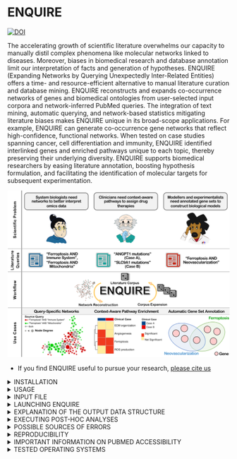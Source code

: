 # ENQUIRE

[![DOI](https://zenodo.org/badge/DOI/10.5281/zenodo.10692274.svg)](https://doi.org/10.5281/zenodo.10692274)

The accelerating growth of scientific literature overwhelms our capacity to manually distil complex phenomena like molecular networks linked to diseases. Moreover, biases in biomedical research and database annotation limit our interpretation of facts and generation of hypotheses. ENQUIRE (Expanding Networks by Querying Unexpectedly Inter-Related Entities) offers a time- and resource-efficient alternative to manual literature curation and database mining. ENQUIRE reconstructs and expands co-occurrence networks of genes and biomedical ontologies from user-selected input corpora and network-inferred PubMed queries. The integration of text mining, automatic querying, and network-based statistics mitigating literature biases makes ENQUIRE unique in its broad-scope applications. For example, ENQUIRE can generate co-occurrence gene networks that reflect high-confidence, functional networks. When tested on case studies spanning cancer, cell differentiation and immunity, ENQUIRE identified interlinked genes and enriched pathways unique to each topic, thereby preserving their underlying diversity. ENQUIRE supports biomedical researchers by easing literature annotation, boosting hypothesis formulation, and facilitating the identification of molecular targets for subsequent experimentation.

![](https://github.com/Muszeb/ENQUIRE/blob/main/ENQUIRE_graphical_abstract.png)

- If you find ENQUIRE useful to pursue your research, [please cite us](https://www.biorxiv.org/content/10.1101/2023.09.10.556351v1)

<details><summary>INSTALLATION</summary> 

ENQUIRE can currently be run on LINUX systems and LINUX virtual machines using [Apptainer/Singularity](https://apptainer.org/docs/user/latest/introduction.html). Please follow the installation steps for [Linux](https://apptainer.org/docs/admin/main/installation.html#install-from-pre-built-packages) or [Windows/Mac](https://apptainer.org/docs/admin/main/installation.html#installation-on-windows-or-mac) install Apptainer/Singularity in order to use ENQUIRE. The file called `ENQUIRE.sif` (1.3 GB in size) is a compressed Singularity Image File (SIF) that already contains all the code, dependendencies and stable metadata needed to run ENQUIRE, so no extra installation steps are needed. We recommend adding the path to the `apptainer` executable to your `PATH` variable (e.g. by editing your `.bashrc` file). This allows to directly execute `ENQUIRE.sif` as any other executable (`./ENQUIRE.sif`).

Next, clone the repository:

```bash
git clone https://github.com/Muszeb/ENQUIRE.git
cd ENQUIRE
```

then, download the SIF image file `ENQUIRE.sif` from [FigShare](https://figshare.com/articles/software/ENQUIRE/24434845) and place it in the repository, check that the file is intact with `md5sum`, and make it executable

```
md5sum -c md5sum_ENQUIRE_sif.txt
chmod +x ENQUIRE.sif
```

You can then place the `ENQUIRE` directory or `ENQUIRE.sif` wherever you wish to, and possibly add its location to your `PATH` variable for an easier calling.

</details>

<details><summary>USAGE</summary> 

**The exemplary code snippets assume that `apptainer` location is added to your `PATH` variable, and that you're running the commands from the `ENQUIRE` main directory (do `cd /path/to/ENQUIRE` to test them).**
Here is how you call ENQUIRE scripts using `ENQUIRE.sif`:

```bash
# assuming the `apptainer` location is in your PATH variable and you did `cd ENQUIRE` or `ENQUIRE.sif` is in your working directory
Usage: ./ENQUIRE.sif <script_name> [script_argument]
```

Where `<script_name>` is one of:

- `efetch_references.py`
- `ENQUIRE.sh`
- `context_aware_gene_sets.R`
- `context_aware_pathway_enrichment.R`

</details>

<details><summary>INPUT FILE</summary>

A valid input file should consist of a list of PubMed Identifiers (PMIDs) stored in plain text files, one PMID per lines, such as:

 
    26250731
    22835603   
    31254155
    32658557
    30729513
    31620854
    30338457
    33711241
    28640701
    24725689

- The easiest way to generate a valid ENQUIRE input file is to generate a [PubMed query on the NCBI's website](https://pubmed.ncbi.nlm.nih.gov/). Use of MeSH terms and exclusion of review articles is recommended but not mandatory. Then, click on **Save**, choose **Selection: All results** and **Format: PMID**, and **Create file**: 
![Exemplary PubMed Query with ENQUIRE-compliant Save options](https://github.com/Muszeb/ENQUIRE/blob/main/Example_Input_PubMed_Query.png)
    
- Alternatively, we also offer a Python script to extract the PubMed identifiers of all papers cited in a reading of interest (e.g. a review paper of a particular topic). From the `ENQUIRE` folder and virtual environment, type on the command line:

```bash
# assuming the `apptainer` location is in your PATH variable and you did `cd ENQUIRE` or `ENQUIRE.sif` is in your working directory
./ENQUIRE.sif efetch_references.py tag ref1 ref2 ref3 ...
```
where `tag` is the name of the plain text output file, while `ref1 ref2 ref3 ...` are the PMIDs of the papers you want to extract the references from. The output will look like the example from the previous section and is therefore ready to be used as ENQUIRE input. 
**DISCLAIMER**: if the references are not annotated into the Pubmed's API, The script will silently return no match - this may go unnoticed when fetching references from multiple articles. As a rule of thumb, look for "References" in the "page navigation" menu on the Pubmed page of the article of interest to tell the web-annotation status of an article.

</details>

<details><summary>LAUNCHING ENQUIRE</summary> 

- Before running an actual task, take a look at `ENQUIRE_methods_overview.png`: the figure briefly illustrates the main steps of the algorithm.

- In the next exemplary code snippet, we assumed you cloned this repository and `ENQUIRE` is your current working directory.

- **IMPORTANT NOTE**: it is highly recommended to get an **NCBI API_KEY** before running ENQUIRE. [Getting one is very easy](https://support.nlm.nih.gov/knowledgebase/article/KA-05317/en-us). You can then copy the API key and enter it as an environmental variable on the command line, like so: 
```bash
export NCBI_API_KEY=your_api_key_here
```
This will ensure your API KEY is passed as an environmental variable to all ENQUIRE runs within the same terminal session. 

- you can inspect the code Help section by running (from the `ENQUIRE` directory) `./ENQUIRE.sif ENQUIRE.sh -h`:
 
```
####################################################################################

Expanding Networks by Querying Unexpectedly Inter-Related Entities

####################################################################################

####################################################################################

Usage: ./ENQUIRE.sif ENQUIRE.sh [script_arguments]

Legend:	[-flag_short|--flag_long|config file variable, if available]:

[-p|--path|wd] = the path to the working directory (wd), where the output directory will be written in.
	It must be the ENQUIRE main folder, with ./code and ./input as subfolders.
	The default is the current working directory.

[-i|--input|to_py] = input.txt: a 'seed' input text file containing one PMID per line.
	It can be obtained from a PubMed querying specifying 'PMID' as the download format option.
	A minimun of 3 entries is required, but a list at least a few dozens articles is highly recommended.

[-t|--tag|tag] = A characteristic tag definining the task.
	It must be an alphanumeric string.

[-j|--ncores|ncores] = The max number of CPU cores to be used.
	Default is 6.

[-c|--combine-set|comb] = how many N entities to intersect to construct a query?
	3: loose searches, 4: moderate (default), 5: very strict queries.

[-r|--representativeness|thr] = representativeness threshold (%) for a subgraph to be included in the network expansion steps? (default: 0 %).
	Example: if a subgraph contains nodes exclusively mentioned in 10 papers out of a total of 100, that subgraph has a 10% representativeness.

[-a|--attempts|A] = how many query attempts (i.e. pairs of motifs or genes) should be run in order to connect any two subgraphs?
	1: conservative, 2: moderate (default), 3: greedy.

[-k|--connectivity|K] = minimal community connectivity (K), which applies to any expansion-derived entities:
	each gene/MeSH term must be connected to at least K original communities to be incorporated in the expanded network - default: 2.

[-e|--entity|etype] = which entity type (gene/MeSH) are you interested into? Omit or 'all' to textmine both entities.

[-f|--config] = if a config file is being used, specify its full path (e.g. input/textmining_config.txt).
	This option overwrites any parameter set by a different option.

[-w|--rscript|rscript] = path to the Rscript compiler. If using 'ENQUIRE.sif', it defaults to the containerized version of R.

[-d|--inputdata|sd] = path to the input data folder compiler. If using 'ENQUIRE.sif', it defaults to the containerized input folder.
	WARNING: this option is still under development, to allow users to set different species targets
	and subsequently change the H.s. specific metadata.

[-m|--cellentitymodule|CELLTAGSBOOL] = Boolean, enable removing of character spans tagged as cell lines or types (e.g. 'CD8+ T-cell')?
	Default: False.

[-h|--help] = print this help message.

You might be seeing this Help because of an input error.

####################################################################################
``` 

Let's set up an example: we want to know the current state-of-the-art regarding chemically-induced colitis in melanoma patients undergoing checkpoint-inhibitors therapy. Our ENQUIRE job might then look something like

```bash
# assuming the `apptainer` location is in your PATH variable and you did `cd ENQUIRE` or `ENQUIRE.sif` is in your working directory
./ENQUIRE.sif ENQUIRE.sh -t ICI_and_Colitis -i test_input/pmid-ICI_and_Colitis.txt
```

Where all the other parameters described in the `Help` message of `ENQUIRE.sh` are set to default values. The passing of the parameters could be easen by using the `ENQUIRE_config.txt` file that resides in the main `ENQUIRE` directory: the left hand side of each variable assignment must be kept unchanged, while the right hand side can be tweaked according to one's needs. Additional information on the parameters are given in `ENQUIRE_flowchart.png`. Then, the program can be launched by running:

```bash
# assuming the `apptainer` location is in your PATH variable and you did `cd ENQUIRE` or `ENQUIRE.sif` is in your working directory
./ENQUIRE.sif ENQUIRE.sh -f ENQUIRE_config.txt
```
</details>

<details><summary>EXPLANATION OF THE OUTPUT DATA STRUCTURE</summary>

- Provided a recognisable `tag` has been passed to textmining algorithm, a typical output would produce a folder named `tmp-tag`, which in turn contains as many subdirectories as the number of steps/iterations performed. For example, if the algorithm performed 
    
    1. Reconstruction of a Gene/Mesh network from the original set of papers;
    2. One query expansion and network reconstruction as the Gene/Mesh network was not fully connected yet;
    3. One query expansion and network reconstruction as the gene-gene network was not fully connected yet, then stopped;

    Then there will be three subfolders, namely `tag`, `tag_subgraph_expansion1`, `tag_subgraph_expansion2`. The counter attached to folders and file names records the subsequent attempts to the expansion and reconstruction of co-occurence networks.

	![](https://github.com/Muszeb/ENQUIRE/blob/main/output_overview/main_structure.png)

   Typically, within each of these sub-folders/iterations, three pairs of edge and node tables can be found, respectively corresponding to "Complete" (Gene/Mesh), "Gene"- and "Mesh"-only networks (TSV files). These files can be easily imported in Cytoscape or similar graph visualization tools.

	![](https://github.com/Muszeb/ENQUIRE/blob/main/output_overview/node_edgetabs.png)

	Whenever it wasn't possible to obtain one or more of the aforementioned networks, the pipeline should print a message with information on the most meaningful files to look at. It is worth mentioning that the file `tag...Complete_literature_links.tsv` within each subfolder allows fast retrieval of specific edge-associated papers by means of encoded hyperlinks.

 	![](https://github.com/Muszeb/ENQUIRE/blob/main/output_overview/litlinks.png)

	The batch of queries that were tested in each iteration is stored in `tag...ordered_queries.tsv` within each respective subfolder. Additional meta-data can be explored under the `data/` subfolder. Besides node and edge tables for individual subgraphs (i.e. gene/MeSH of gene-only connected components), here you could also explore how the original co-occurrence multigraph looked like, before the network-based test statistics (`tag...edge_list_allxall.tsv`). 
	
	![](https://github.com/Muszeb/ENQUIRE/blob/main/output_overview/data.png)

    Furthemore, under `tmp-tag`, the file `source_pmids.txt` contains all the inspected articles for the given ENQUIRE job. These can also be consulted specifically for each iteration under `tmp-tag/efetch_inputs`.
   
    Please don't hesitate to contact us for any clarification on the purposes of any file.
  
- Interactive .html networks

	It is also possible to visually inspect Gene-MeSH networks and the reduced networks containing only cliques in two .html files, respectively stored within each iteration's subfolder as `tag...interactive_Gene-MeSH_Network.html` and `tag...interactive_Cliques_Network.html`.

	![](https://github.com/Muszeb/ENQUIRE/blob/main/output_overview/html.png)

</details>

<details><summary>EXECUTING POST-HOC ANALYSES</summary> 

#### Context-aware gene set annotation 
- Run `./ENQUIRE.sif context_aware_gene_sets.R [options]` to perform automatic annotation of gene sets, using ENQUIRE-generated, Gene/MeSH edge and node tables and Fuzzy-C-Means (FCM). See the original manuscript for further information.

```
Usage: ./ENQUIRE.sif context_aware_gene_sets.R [options]

Options:
	-w PATH, --directory=PATH
		Output directory [default to current working directory]

	-e PATH, --edgetable=PATH
		Path to an ENQUIRE-generated, Gene/MeSH edge table file (required)

	-n PATH, --nodetable=PATH
		Path to an ENQUIRE-generated, Gene/MeSH node table file (required)

	-t TAG, --tag=TAG
		tag prefix (default to 'ENQUIRE')

	-d PARAMETER, --membdeg=PARAMETER
		minimal membership degree for gene-to-cluster association (default: 0.05), range [0-1]

	-s PARAMETER, --setsize=PARAMETER
		minimal gene set size (default: 2)

	-h, --help
		Show this help message and exit
```

- You can use the exemplary output files contained in `tmp-Ferroptosis_and_Immune_System` to test the script:
```bash
# assuming the `apptainer` location is in your PATH variable and you did `cd ENQUIRE` or `ENQUIRE.sif` is in your working directory
./ENQUIRE.sif context_aware_gene_sets.R -e tmp-Ferroptosis_and_Immune_System/Ferroptosis_and_Immune_System/Ferroptosis_and_Immune_System_Complete_edges_table_subgraph.tsv 
-n tmp-Ferroptosis_and_Immune_System/Ferroptosis_and_Immune_System/Ferroptosis_and_Immune_System_Complete_nodes_table_subgraph.tsv
```
Please note that the script might last quite long, due to the FCM algorithm.

#### Context-aware pathway enrichment analysis
- Run `./ENQUIRE.sif context_aware_pathway_enrichment.R [options]` to perform topology-based, pathway enrichment analysis using [SANTA](https://www.bioconductor.org/packages/devel/bioc/vignettes/SANTA/inst/doc/SANTA-vignette.html), Reactome *H. sapiens* pathways, and STRING's *H. sapiens*, physical PPI network, using ENQUIRE-generated, gene-gene edge table. See the original manuscript for further information.

```
Usage: Rscript code/context_aware_pathway_enrichment.R [options]

Options:
	-w PATH, --directory=PATH
		Working directory (default to current working directory)

	-o PATH, --outdirectory=PATH
		Output directory (default to current working directory, and must preexist)

	-n PATH, --netpathdata=PATH
		Path to 'ENQUIRE-KNet_STRING_RefNet_Reactome_Paths.RData.gz' (required).
		If the current working directory is not the 'ENQUIRE' folder, the default path ('input/...') will throw an error.

	-e PATH, --edgetable=PATH
		Path to an ENQUIRE-generated, gene-gene edge table file (required).

	-c PARAMETER, --cores=PARAMETER
		max number of cores used (PSOCK parallelization) (default: 4), >1 recommended.

	-t TAG, --tag=TAG
		tag prefix (default to 'ENQUIRE').

	-s PARAMETER, --setsize=PARAMETER
		maximum Reactome pathway size (default: 100, minimum 3).

	-p PARAMETER, --permutations=PARAMETER
		number of permutations to infer KNet null distribution
		(default: 100, the higher the more accurate the test statistics).

	-f PARAMETER, --padjust=PARAMETER
		P-value adjustment method, must be one of [holm, hochberg, hommel, bonferroni, BH, BY, fdr, none].
		Default and recommended: holm, as the p-value null distribution is not guaranteed to be uniform.

	-h, --help
		Show this help message and exit
```

- You can use the exemplary output files contained in `tmp-Ferroptosis_and_Immune_System` to test the script:
```bash
# assuming the `apptainer` location is in your PATH variable and you did `cd ENQUIRE` or `ENQUIRE.sif` is in your working directory
./ENQUIRE.sif context_aware_pathway_enrichment.R -e tmp-Ferroptosis_and_Immune_System/Ferroptosis_and_Immune_System/Ferroptosis_and_Immune_System_Genes_edges_table_subgraph.tsv -s 30
```
Please note that the script might last quite long, and it benefits from a high performance computer, if available. 

</details>

<details><summary> POSSIBLE SOURCES OF ERRORS </summary>

- Test the command `which apptainer`: if `apptainer` location is not in your `PATH` variable, you need to invoke it by specifying its path, that is doing `/path/to/apptainer run /path/to/ENQUIRE.sif ...` instead of `./path/to/ENQUIRE.sif ...`

- Test the command `awk '/MemAvailable/ {print $2}' /proc/meminfo` on your command line: this is the way ENQUIRE checks the available RAM on Linux systems, in order to avoid overflows.  Make sure `awk` is installed on your system. If you witness a non-awk related issue, contact us with information on your system and possible solutions to alternatively track the available memory on your OS.

- When computing large networks, an error related to the default `Stack Size` can potentially appear, especially when running R scripts, such as `Error: C stack usage is too close to the limit`. In this case, one shall set a higher stacksize to allow the script to complete, via 

    ```
    ulimit -s N 
    ```    
    Where `N` shall be a size expressed in Kb to set as the maximum stack size. You could first check the number returned by `Cstack_info()` in an active R shell. You can read more about the issue [here](https://stackoverflow.com/questions/14719349/error-c-stack-usage-is-too-close-to-the-limit) and [here](https://rdrr.io/r/base/Cstack_info.html).

- If you get a `curl`-related error of the form 
```bash
HTTP/1.1 400 Bad Request
 WARNING:  FAILURE ( Thu Feb 15 10:24:24 AM CET 2024 )
```

It means that NCBI is not willing to process your request. Sometimes, this can be due to a server hiccup, but most times using an API KEY fixes the issue. [Getting one is very easy](https://support.nlm.nih.gov/knowledgebase/article/KA-05317/en-us). You can then copy the API key and enter it as an environmental variable on the command line, like so: 
```bash
export NCBI_API_KEY=your_api_key_here
```
This will ensure your API KEY is passed as an environmental variable to all ENQUIRE runs within the same terminal session. 

</details>

<details><summary> REPRODUCIBILITY </summary>

Two identical runs of ENQUIRE should produce identical co-occurrence networks and query formulations, as long as NCBI made no updates on the MeSH indexing of PubMed articles involved during the time that separates the two runs. In that case, the later run should produce queries that are supersets of the earlier one.
The exemplary output directory `tmp-Ferroptosis_and_Immune_System` was generated between 10.10.23 and 11.10.23 and has been used to generate the results illustrated in the ENQUIRE manuscript. The output was found to be reproducible on 3 different Linux Machines (2 Ubuntu and 1 ARCH-LINUX distributions).
The use of a containerized image (the SIF file) should guarantee the reproducibility irrespective of the host operating system. While several other tests on different operating systems show consistency in the network reconstruction steps, we cannot rule out the possibility that the network expansion step might diverge in some cases, irrespective of the internally coded, fixed seeds.

</details>

<details><summary>IMPORTANT INFORMATION ON PUBMED ACCESSIBILITY</summary>
	
As of 21.11.22, [important changes](https://www.nlm.nih.gov/pubs/techbull/so22/so22_updated_pubmed_e_utilities.html) have been applied to NCBI's e-utilities. In particular, it is now impossible to stream all records exceeding 10,000 PMIDs from any particular query to the PubMed database. This required to redesign the use of the e-utilities. While it's overall functionality was still preserved, we cannot guarantee the retrieval of all matching records, if the network-based queries obtained by intersecting relevant entities match more than 10,000 records (typically, this is a rare event when intersecting at least 4 distinct entities).
</details>

<details><summary>TESTED OPERATING SYSTEMS </summary>

 Below is a list of operating systems tested for installation and running of Singularity/Apptainer and ENQUIRE:

 - Linux 6.4.12-arch1-1 #1 SMP PREEMPT_DYNAMIC (x86_64 GNU/LINUX)
 - Linux 5.15.0-84-generic #93~20.04.1-Ubuntu SMP (x86_64 GNU/LINUX)
 - Virtual Machine created using Oracle Virtual Box and running Ubuntu 20 LTS 
 
</details>
